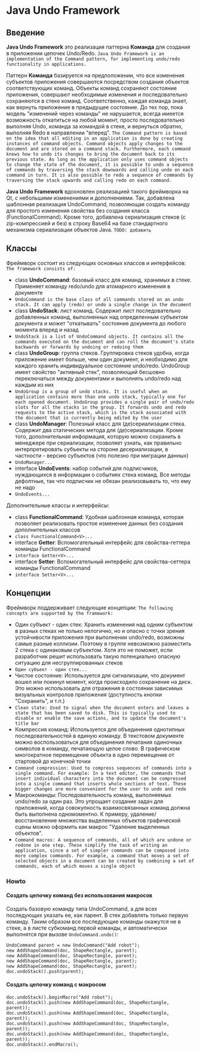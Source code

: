 # Java Undo Framework

## Введение

**Java Undo Framework** это реализация паттерна **Команда** для создания в приложении цепочек Undo/Redo.
`Java Undo Framework is an implementation of the Command pattern, for implementing undo/redo functionality in applications.`

Паттерн **Команда** базируется на предположении, что все изменения субъектов приложения совершаются посредством создания объектов соответствующих команд. Объекты команд сохраняют состояние приложения, совершают необходимые изменения и последовательно сохраняются в стеке команд. Соответственно, каждая команда знает, как вернуть приложение в предыдущее состояние. До тех пор, пока модель "изменений через команды" не нарушается, всегда имеется возможность откатиться на любой момент, просто последовательно выполняя Undo, команда за командой в стеке, и вернуться обратно, выполняя Redo в направлении "вперед".
`The Command pattern is based on the idea that all editing in an application is done by creating instances of command objects. Command objects apply changes to the document and are stored on a command stack. Furthermore, each command knows how to undo its changes to bring the document back to its previous state. As long as the application only uses command objects to change the state of the document, it is possible to undo a sequence of commands by traversing the stack downwards and calling undo on each command in turn. It is also possible to redo a sequence of commands by traversing the stack upwards and calling redo on each command.`

**Java Undo Framework** вдохновлен реализацией такого фреймворка на Qt, с небольшими изменениями и дополнениями. Так, добавлена шаблонная реализация UndoCommand, позволяющая создать команду для простого изменения свойства без создания класса (FunctionalCommand<V>). Кроме того, добавлена сериализация стеков (с zip-компрессией и без) в строку Base64 на базе стандартного механизма сериализации объектов Java.
`TODO: добавить`

## Классы

Фреймворк состоит из следующих основных классов и интерфейсов:
`The framework consists of:`

- class **UndoCommand**: базовый класс для команд, хранимых в стеке. Применяет команду redo/undo для атомарного изменения в документе
- `UndoCommand is the base class of all commands stored on an undo stack. It can apply (redo) or undo a single change in the document`
- class **UndoStack**: лист команд. Содержит лист последовательно добавленных команд, выполненных над определенным субъектом документа и может "откатывать" состояние документа до любого момента вперед и назад
- `UndoStack is a list of UndoCommand objects. It contains all the commands executed on the document and can roll the document's state backwards or forwards by undoing or redoing them`
- class **UndoGroup**: группа стеков. Группировка стеков удобна, когда приложение имеет больше, чем один документ, и необходимо для каждого хранить индивидуальное состояние undo/redo. UndoGroup имеет свойство "активный стек", позволяющий бесшовно переключаться между документами и выполнять undo/redo над каждым из них
- `UndoGroup is a group of undo stacks. It is useful when an application contains more than one undo stack, typically one for each opened document. UndoGroup provides a single pair of undo/redo slots for all the stacks in the group. It forwards undo and redo requests to the active stack, which is the stack associated with the document that is currently being edited by the user`
- class **UndoManager**: Полезный класс для (де)сериализации стека. Содержит два статических метода для (де)сериализации. Кроме того, дополнительная информация, которую можно сохранить в менеджере при сериализации, позволяет узнать, как правильно интерпретировать субъекты на стороне десериализации, в частности - версию субъектов (что полезно при миграции данных)
- `UndoManager...`
- interface **UndoEvents**: набор событий для подписчиков, нуждающихся в информации о событиях стека команд. Все методы дефолтные, так что подписчик не обязан реализовывать то, что ему не надо
- `UndoEvents...`

Дополнительные классы и интерфейсы:

- class **FunctionalCommand<V>**: Удобная шаблонная команда, которая позволяет реализовать простое изменение данных без создания дополнительных классов
- `class FunctionalCommand<V>...`
- interface **Getter<V>**: Вспомогательный интерфейс для свойства-геттера команды FunctionalCommand<V>
- `interface Getter<V>...`
- interface **Setter<V>**: Вспомогательный интерфейс для свойства-сеттера команды FunctionalCommand<V>
- `interface Setter<V>...`

## Концепции

Фреймворк поддерживает следующие концепции:
`The following concepts are supported by the framework:`

- Один субъект - один стек: Хранить изменения над одним субъектом в разных стеках не только нелогично, но и опасно с точки зрения устойчивости приложения при выполнении undo/redo, возможны самые разные коллизии. Поэтому в группе невозможно разместить 2 стека с одинаковым субъектом. Хотя это не поможет, если разработчик решит использовать такую потенциально опасную ситуацию для несгруппированных стеков
- `Один субъект - один стек...`
- Чистое состояние: Используется для сигнализации, что документ вошел или покинул момент, когда происходило сохранение на диск. Это можно использовать для отражения в состоянии зависимых визуальных контролов приложения (доступность кнопки "Сохранить", и т.п.)
- `Clean state: Used to signal when the document enters and leaves a state that has been saved to disk. This is typically used to disable or enable the save actions, and to update the document's title bar`
- Компрессия команд: Используется для объединения однотипных последовательностей в единую команду. В текстовом документе можно воспользоваться для объединения печатания одиночных символов в команду, печатающую целое слово. В графическом многократное перемещение объекта в одно перемещение от стартовой до конечной точки
- `Command compression: Used to compress sequences of commands into a single command. For example: In a text editor, the commands that insert individual characters into the document can be compressed into a single command that inserts whole sections of text. These bigger changes are more convenient for the user to undo and redo`
- Макрокоманды: Последовательность команд, выполняемых undo/redo за один раз. Это упрощает создание задач для приложений, когда совокупность взаимосвязанных команд должна быть выполнена одномоментно. К примеру, удаление/восстановление множества выделенных объектов графической сцены можно оформить как макрос "Удаление выделенных объектов".
- `Command macros: A sequence of commands, all of which are undone or redone in one step. These simplify the task of writing an application, since a set of simpler commands can be composed into more complex commands. For example, a command that moves a set of selected objects in a document can be created by combining a set of commands, each of which moves a single object`

### Howto

#### Создать цепочку команд без использования макросов
Создать базовую команду типа UndoCommand, а для всех последующих указать ее, как парент. В стек добавлять только первую команду. Таким образом все последующие команды окажутся не в стеке, а в листе субкоманд первой команды, и автоматически выполнятся при вызове `UndoCommand.undo()`:

```
UndoCommand parent = new UndoCommand("Add robot");
new AddShapeCommand(doc, ShapeRectangle, parent);
new AddShapeCommand(doc, ShapeRectangle, parent);
new AddShapeCommand(doc, ShapeRectangle, parent);
new AddShapeCommand(doc, ShapeRectangle, parent);
doc.undoStack().push(parent);
```

#### Создать цепочку команд с макросом
```
doc.undoStack().beginMacro("Add robot");
doc.undoStack().push(new AddShapeCommand(doc, ShapeRectangle, parent));
doc.undoStack().push(new AddShapeCommand(doc, ShapeRectangle, parent));
doc.undoStack().push(new AddShapeCommand(doc, ShapeRectangle, parent));
doc.undoStack().push(new AddShapeCommand(doc, ShapeRectangle, parent));
doc.undoStack().endMacro();
```


